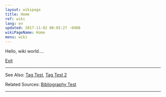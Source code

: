 ```yaml
---
layout: wikipage
title: Home
ref: wiki
lang: en
updated: 2017-11-02 08:03:27 -0400
wikiPageName: Home
menu: wiki
---
```


Hello, wiki world....

[Exit](/wiki/Exit.html)

***
See Also: [Tag Test](/wiki/Tag-Test.html), [Tag Test 2](/wiki/Tag-Test-2.html)

Related Sources: [Bibliography Test](/wiki/Bibliography-Test.html)

*** 
